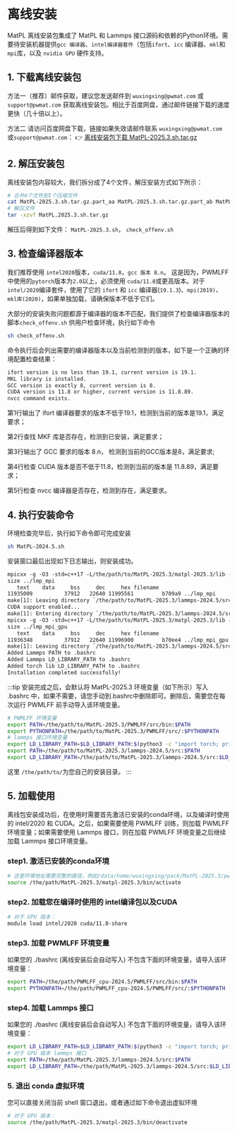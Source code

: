 ﻿---
sidebar_position: 1
---

# 离线安装



MatPL 离线安装包集成了 MatPL 和 Lammps 接口源码和依赖的Python环境。需要待安装机器提供`gcc 编译器`、`intel编译器套件`（包括`ifort`、`icc` 编译器、`mkl`和`mpi`库，以及 `nvidia GPU` 硬件支持。

## 1. 下载离线安装包
方法一（推荐）邮件获取，建议您发送邮件到 `wuxingxing@pwmat.com` 或 `support@pwmat.com` 获取离线安装包。相比于百度网盘，通过邮件链接下载的速度更快（几十倍以上）。

方法二 请访问百度网盘下载，链接如果失效请邮件联系 `wuxingxing@pwmat.com` 或`support@pwmat.com`：
👉 [离线安装包下载 MatPL-2025.3.sh.tar.gz](https://pan.baidu.com/s/1sPB9gBEFJd3q9A__O_wpBQ?pwd=pwmt)

## 2. 解压安装包
离线安装包内容较大，我们拆分成了4个文件，解压安装方式如下所示：
```bash
# 合并4个文件到1个压缩文件
cat MatPL-2025.3.sh.tar.gz.part_aa MatPL-2025.3.sh.tar.gz.part_ab MatPL-2025.3.sh.tar.gz.part_ac MatPL-2025.3.sh.tar.gz.part_ad > MatPL-2025.3.sh.tar.gz
# 解压文件
tar -xzvf MatPL.2025.3.sh.tar.gz
```
解压后得到如下文件：
`MatPL-2025.3.sh`， `check_offenv.sh`

## 3. 检查编译器版本

我们推荐使用 `intel2020`版本，`cuda/11.8`，`gcc 版本 8.n`。
这是因为，PWMLFF中使用的`pytorch`版本为`2.0`以上，必须使用 `cuda/11.8`或更高版本。对于 `intel/2020`编译套件，使用了它的 `ifort` 和 `icc` 编译器(`19.1.3`)、`mpi(2019)`、`mkl库(2020)`，如果单独加载，请确保版本不低于它们。

大部分的安装失败问题都源于编译器的版本不匹配，我们提供了检查编译器版本的脚本`check_offenv.sh` 供用户检查环境，执行如下命令

```bash
sh check_offenv.sh
```

命令执行后会列出需要的编译器版本以及当前检测到的版本，如下是一个正确的环境配置检查结果：

```txt
ifort version is no less than 19.1, current version is 19.1.
MKL library is installed.
GCC version is exactly 8, current version is 8.
CUDA version is 11.8 or higher, current version is 11.8.89.
nvcc command exists.
```

第1行输出了 ifort 编译器要求的版本不低于19.1，检测到当前的版本是19.1，满足要求；

第2行查找 MKF 库是否存在，检测到已安装，满足要求；

第3行输出了 GCC 要求的版本 8.n， 检测到当前的GCC版本是8，满足要求;

第4行检查 CUDA 版本是否不低于11.8，检测到当前的版本是 11.8.89，满足要求；

第5行检查 nvcc 编译器是否存在，检测到存在，满足要求。

## 4. 执行安装命令
环境检查完毕后，执行如下命令即可完成安装
```bash
sh MatPL-2024.5.sh
```
安装窗口最后出现如下日志输出，则安装成功。
``` txt
mpicxx -g -O3 -std=c++17 -L/the/path/to/MatPL-2025.3/matpl-2025.3/lib -lpython3.11 -static-libstdc++ -static-libgcc -L/the/path/to/MatPL-2025.3/matpl-2025.3/lib/python3.11/site-packages/torch/lib/ -ltorch -lc10 -ltorch_cpu -L/the/path/to/MatPL-2025.3/lammps-2024.5/src/Obj_mpi/.. -lnep_gpu -L/share/app/cuda/cuda-11.8/lib64 -lcudart -L/the/path/to/MatPL-2025.3/PWMLFF/src/op/build/lib -lCalcOps_bind_cpu main.o      -L. -llammps_mpi      -ldl  -o ../lmp_mpi
size ../lmp_mpi
   text    data     bss     dec     hex filename
11935009          37912   22640 11995561         b709a9 ../lmp_mpi
make[1]: Leaving directory `/the/path/to/MatPL-2025.3/lammps-2024.5/src/Obj_mpi'
CUDA support enabled...
make[1]: Entering directory `/the/path/to/MatPL-2025.3/lammps-2024.5/src/Obj_mpi'
mpicxx -g -O3 -std=c++17 -L/the/path/to/MatPL-2025.3/matpl-2025.3/lib -lpython3.11 -static-libstdc++ -static-libgcc -L/the/path/to/MatPL-2025.3/matpl-2025.3/lib/python3.11/site-packages/torch/lib/ -ltorch -lc10 -ltorch_cpu -L/the/path/to/MatPL-2025.3/lammps-2024.5/src/Obj_mpi/.. -lnep_gpu -L/share/app/cuda/cuda-11.8/lib64 -lcudart -L/the/path/to/MatPL-2025.3/PWMLFF/src/op/build/lib -lCalcOps_bind -L/share/app/cuda/cuda-11.8/lib64 -lcudart main.o      -L. -llammps_mpi      -ldl  -o ../lmp_mpi_gpu
size ../lmp_mpi_gpu
   text    data     bss     dec     hex filename
11936348          37912   22640 11996900         b70ee4 ../lmp_mpi_gpu
make[1]: Leaving directory `/the/path/to/MatPL-2025.3/lammps-2024.5/src/Obj_mpi'
Added Lammps PATH to .bashrc
Added Lammps LD_LIBRARY_PATH to .bashrc
Added torch lib LD_LIBRARY_PATH to .bashrc
Installation completed successfully!
```
:::tip
安装完成之后，会默认将 MatPL-2025.3 环境变量（如下所示）写入 .bashrc 中，如果不需要，请您手动到.bashrc中删除即可。删除后，需要您在每次运行 PWMLFF 前手动导入该环境变量。
```bash
# PWMLFF 环境变量
export PATH=/the/path/to/MatPL-2025.3/PWMLFF/src/bin:$PATH
export PYTHONPATH=/the/path/to/MatPL-2025.3/PWMLFF/src/:$PYTHONPATH
# lammps 接口环境变量
export LD_LIBRARY_PATH=$LD_LIBRARY_PATH:$(python3 -c "import torch; print(torch.__path__[0])")/lib:$(dirname $(dirname $(which python3)))/lib:$(dirname $(dirname $(which PWMLFF)))/op/build/lib
export PATH=/the/path/to/MatPL-2025.3/lammps-2024.5/src:$PATH
export LD_LIBRARY_PATH=/the/path/to/MatPL-2025.3/lammps-2024.5/src:$LD_LIBRARY_PATH
```

这里 `/the/path/to/`为您自己的安装目录。
:::

## 5. 加载使用

离线包安装成功后，在使用时需要首先激活已安装的conda环境，以及编译时使用的 intel/2020 和 CUDA。之后，如果需要使用 PWMLFF 训练，则加载 PWMLFF 环境变量；如果需要使用 Lammps 接口，则在加载 PWMLFF 环境变量之后继续加载 Lammps 接口环境变量。

### step1. 激活已安装的conda环境
```bash
# 这里环境地址需要完整的路径，例如/data/home/wuxingxing/pack/MatPL-2025.3/pwmlff/bin/activate
source /the/path/MatPL-2025.3/matpl-2025.3/bin/activate
```

### step2. 加载您在编译时使用的 intel编译包以及CUDA
```bash
# 对于 GPU 版本：
module load intel/2020 cuda/11.8-share
```

### step3. 加载 PWMLFF 环境变量

如果您的 ./bashrc (离线安装后会自动写入) 不包含下面的环境变量，请导入该环境变量：
```bash
export PATH=/the/path/PWMLFF_cpu-2024.5/PWMLFF/src/bin:$PATH
export PYTHONPATH=/the/path/PWMLFF_cpu-2024.5/PWMLFF/src/:$PYTHONPATH
```

### step4. 加载 Lammps 接口
如果您的 ./bashrc (离线安装后会自动写入) 不包含下面的环境变量，请导入该环境变量：
```bash
export LD_LIBRARY_PATH=$LD_LIBRARY_PATH:$(python3 -c "import torch; print(torch.__path__[0])")/lib:$(dirname $(dirname $(which python3)))/lib:$(dirname $(dirname $(which PWMLFF)))/op/build/lib
# 对于 GPU 版本 lammps 接口
export PATH=/the/path/MatPL-2025.3/lammps-2024.5/src:$PATH
export LD_LIBRARY_PATH=/the/path/MatPL-2025.3/lammps-2024.5/src:$LD_LIBRARY_PATH
```

### 5. 退出 conda 虚拟环境
您可以直接关闭当前 shell 窗口退出，或者通过如下命令退出虚拟环境
```bash
# 对于 GPU 版本：
source /the/path/MatPL-2025.3/matpl-2025.3/bin/deactivate
```
